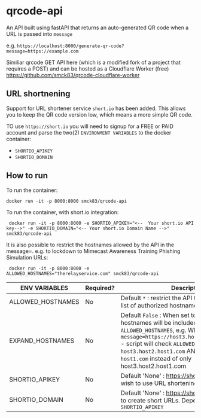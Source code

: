 # qrcode-api
 An API built using fastAPI that returns an auto-generated QR code when a URL is passed into `message`

 e.g. 
 `https://localhost:8000/generate-qr-code?message=https://example.com`

Similiar qrcode GET API here (which is a modified fork of a project that requires a POST) and can be hosted as a Cloudflare Worker (free)
https://github.com/smck83/qrcode-cloudflare-worker

 ## URL shortnening
 Support for URL shortener service `short.io` has been added. This allows you to keep the QR code version low, which means a more simple QR code.

 TO use `https://short.io` you will need to signup for a FREE or PAID account and parse the two(2) `ENVIRONMENT VARIABLES` to the docker container:

 - `SHORTIO_APIKEY`
 - `SHORTIO_DOMAIN`

 ## How to run
To run the container:
````
docker run -it -p 8000:8000 smck83/qrcode-api
````

To run the container, with short.io integration:

````
 docker run -it -p 8000:8000 -e SHORTIO_APIKEY="<--  Your short.io API key-->" -e SHORTIO_DOMAIN="<-- Your short.io Domain Name -->" smck83/qrcode-api
````

It is also possible to restrict the hostnames allowed by the API in the message=. e.g. to lockdown to Mimecast Awareness Training Phishing Simulation URLs:

````
 docker run -it -p 8000:8000 -e ALLOWED_HOSTNAMES="therelayservice.com" smck83/qrcode-api
````

| ENV VARIABLES|  Required? | Description |
| ------------- | ------------- | ------------- |
| ALLOWED_HOSTNAMES | No | Default `*` : restrict the API to a space seperated list of authorized hostnames |
| EXPAND_HOSTNAMES | No | Default `False` : When set to `True` top level hostnames will be included from `ALLOWED_HOSTNAMES`, e.g. When `True` and `\?message=https://host3.host2.host1.com/abc123` - script will check `ALLOWED_HOSTNAMES` for `host3.host2.host1.com` AND also TLD, `host1.com` instead of only host3.host2.host1.com|
| SHORTIO_APIKEY | No | Default 'None' :  https://short.io API Key if you wish to use URL shortening |
| SHORTIO_DOMAIN | No | Default 'None' :  https://short.io Domain Name to create short URLs. Dependant on `SHORTIO_APIKEY` |
